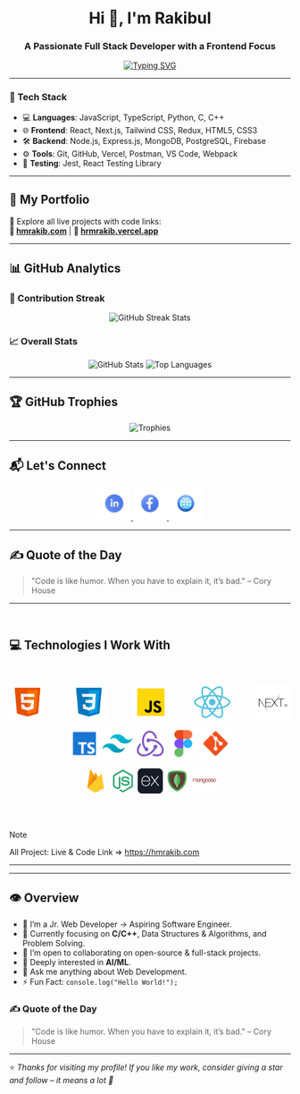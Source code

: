 <h1 align="center">Hi 👋, I'm Rakibul</h1>
<h3 align="center">A Passionate Full Stack Developer with a Frontend Focus</h3>

<p align="center">
  <a href="https://github.com/hrmrakib"><img src="https://readme-typing-svg.demolab.com?font=Fira+Code&size=24&duration=3000&pause=1000&center=true&vCenter=true&width=600&lines=Full+Stack+Developer;Frontend+Focused;Problem+Solver;Open+Source+Enthusiast;Always+Learning+%26+Building" alt="Typing SVG" /></a>
</p>



---

### 🔧 Tech Stack

- 💻 **Languages**: JavaScript, TypeScript, Python, C, C++
- 🌐 **Frontend**: React, Next.js, Tailwind CSS, Redux, HTML5, CSS3
- 🛠 **Backend**: Node.js, Express.js, MongoDB, PostgreSQL, Firebase
- ⚙️ **Tools**: Git, GitHub, Vercel, Postman, VS Code, Webpack
- 🧪 **Testing**: Jest, React Testing Library

---

## 🚀 My Portfolio

🎯 Explore all live projects with code links:  
**🔗 [hmrakib.com](https://hmrakib.com)** | **🔗 [hrmrakib.vercel.app](https://hrmrakib.vercel.app)**

---

## 📊 GitHub Analytics

### 🚀 Contribution Streak

<p align="center"> 
  <img src="https://github-readme-streak-stats.herokuapp.com?user=hrmrakib&theme=react&hide_border=true&background=0D1117&stroke=0D1117&fire=FF1CF7&sideLabels=00F0FF&currStreakNum=FF1CF7&ring=FF1CF7&currStreakLabel=FF1CF7&sideNums=00F0FF" alt="GitHub Streak Stats" />
</p>


### 📈 Overall Stats

<p align="center">
  <img src="https://github-readme-stats.vercel.app/api?username=hrmrakib&show_icons=true&theme=radical" alt="GitHub Stats" height="180" />
  <img src="https://github-readme-stats.vercel.app/api/top-langs/?username=hrmrakib&layout=compact&theme=radical&hide=html,css,scss" alt="Top Languages" height="180"/>
</p>

---

## 🏆 GitHub Trophies

<p align="center">
  <img src="https://github-profile-trophy.vercel.app/?username=hrmrakib&theme=radical&no-frame=true&row=1&column=6" alt="Trophies" />
</p>

---

## 📬 Let's Connect

<p align="center">
  <a href="https://www.linkedin.com/in/hrmrakib">
    <img height="60" src="https://github.com/hrmrakib/hrmrakib/blob/main/images/10464412.png" alt="LinkedIn">
  </a>
  <a href="https://www.facebook.com/hrmrakib">
    <img height="60" src="https://github.com/hrmrakib/hrmrakib/blob/main/images/10464408.png" alt="Facebook">
  </a>
  <a href="https://hrmrakib.vercel.app">
    <img height="60" src="https://github.com/hrmrakib/hrmrakib/blob/main/images/web.png" alt="Website">
  </a>
</p>

---

## ✍️ Quote of the Day

> "Code is like humor. When you have to explain it, it’s bad." – Cory House


-----------------------------------------------------------------------------------------

<br />

## :computer: Technologies I Work With

<br>
<p align="center" style="display:flex; align-items:center; justify-content:space-between; gap:60">
<img height="65" src="https://github.com/hrmrakib/hrmrakib/blob/main/images/tech/html.png"/>
<img height="65" src="https://github.com/hrmrakib/hrmrakib/blob/main/images/tech/css.png"/>
<img height="65" src="https://github.com/hrmrakib/hrmrakib/blob/main/images/tech/javascript.png"/>
<img height="65" src="https://github.com/hrmrakib/hrmrakib/blob/main/images/tech/reactjs.png"/>
<img height="65" src="https://github.com/hrmrakib/hrmrakib/blob/main/images/tech/nextjs.png"/>


</p>

<p align="center">
<img height="55" src="https://github.com/hrmrakib/hrmrakib/blob/main/images/tech/typescript.png"/>
<img height="55" src="https://github.com/hrmrakib/hrmrakib/blob/main/images/tech/tailwind.png"/>
<img height="55" src="https://github.com/hrmrakib/hrmrakib/blob/main/images/tech/redux.png"/>
<img height="55" src="https://github.com/hrmrakib/hrmrakib/blob/main/images/tech/figma.png"/>
<img height="55" src="https://github.com/hrmrakib/hrmrakib/blob/main/images/tech/git.png"/>
</p>

<p align="center">
<img height="45" src="https://github.com/hrmrakib/hrmrakib/blob/main/images/tech/firebase.webp"/>
<img height="45" src="https://github.com/hrmrakib/hrmrakib/blob/main/images/tech/nodejs.png"/>
<img height="45" src="https://github.com/hrmrakib/hrmrakib/blob/main/images/tech/express.png" "Expressjs"/>
<img height="45" src="https://github.com/hrmrakib/hrmrakib/blob/main/images/tech/mongodb.png"/>
<img height="45" src="https://github.com/hrmrakib/hrmrakib/blob/main/images/tech/mongoose.png"/>

</p>

<p align="center"> 

</p><br/>

<br />

> [!NOTE]
> All Project: Live & Code Link => https://hmrakib.com


----------------------------------------------------------------------------------

---

## 👁️ Overview

- 🔭 I’m a Jr. Web Developer → Aspiring Software Engineer.
- 🌱 Currently focusing on **C/C++**, Data Structures & Algorithms, and Problem Solving.
- 👯 I’m open to collaborating on open-source & full-stack projects.
- 🤖 Deeply interested in **AI/ML**.
- 💬 Ask me anything about Web Development.
- ⚡ Fun Fact: `console.log("Hello World!");`


### ✍️ Quote of the Day

> "Code is like humor. When you have to explain it, it’s bad." – Cory House

---

⭐ *Thanks for visiting my profile! If you like my work, consider giving a star and follow – it means a lot 🙌*

